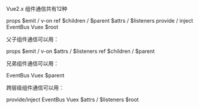 <!--
 * @Author: ayuan 1090757356@qq.com
 * @Date: 2023-11-23 23:22:40
 * @LastEditors: ayuan 1090757356@qq.com
 * @LastEditTime: 2023-11-23 23:25:42
 * @FilePath: \vue3_admin_templated:\qianduan\interview\Vue\组件通信.md
 * @Description: 这是默认设置,请设置`customMade`, 打开koroFileHeader查看配置 进行设置: https://github.com/OBKoro1/koro1FileHeader/wiki/%E9%85%8D%E7%BD%AE
-->
Vue2.x 组件通信共有12种

props
$emit / v-on
ref
$children / $parent
$attrs / $listeners
provide / inject
EventBus
Vuex
$root

父子组件通信可以用：

props
$emit / v-on
$attrs / $listeners
ref
$children / $parent

兄弟组件通信可以用：

EventBus
Vuex
$parent

跨层级组件通信可以用：

provide/inject
EventBus
Vuex
$attrs / $listeners
$root